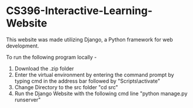 ﻿# CS396-Interactive-Learning-Website

This website was made utilizing Django, a Python framework for web development. 

To run the following program locally - 
1. Download the .zip folder
2. Enter the virtual environment by entering the command prompt by typing cmd in the address bar followed by "Scripts\activate"
3. Change Directory to the src folder "cd src"
4. Run the Django Website with the following cmd line "python manage.py runserver"
